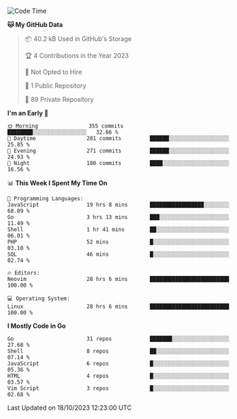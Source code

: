 
<!--START_SECTION:waka-->
![Code Time](http://img.shields.io/badge/Code%20Time-4%2C158%20hrs%2015%20mins-blue)

**🐱 My GitHub Data** 

> 📦 40.2 kB Used in GitHub's Storage 
 > 
> 🏆 4 Contributions in the Year 2023
 > 
> 🚫 Not Opted to Hire
 > 
> 📜 1 Public Repository 
 > 
> 🔑 89 Private Repository 
 > 
**I'm an Early 🐤** 

```text
🌞 Morning                355 commits         ████████░░░░░░░░░░░░░░░░░   32.66 % 
🌆 Daytime                281 commits         ██████░░░░░░░░░░░░░░░░░░░   25.85 % 
🌃 Evening                271 commits         ██████░░░░░░░░░░░░░░░░░░░   24.93 % 
🌙 Night                  180 commits         ████░░░░░░░░░░░░░░░░░░░░░   16.56 % 
```


📊 **This Week I Spent My Time On** 

```text
💬 Programming Languages: 
JavaScript               19 hrs 8 mins       █████████████████░░░░░░░░   68.09 % 
Go                       3 hrs 13 mins       ███░░░░░░░░░░░░░░░░░░░░░░   11.49 % 
Shell                    1 hr 41 mins        ██░░░░░░░░░░░░░░░░░░░░░░░   06.01 % 
PHP                      52 mins             █░░░░░░░░░░░░░░░░░░░░░░░░   03.10 % 
SQL                      46 mins             █░░░░░░░░░░░░░░░░░░░░░░░░   02.74 % 

🔥 Editors: 
Neovim                   28 hrs 6 mins       █████████████████████████   100.00 % 

💻 Operating System: 
Linux                    28 hrs 6 mins       █████████████████████████   100.00 % 
```

**I Mostly Code in Go** 

```text
Go                       31 repos            ███████░░░░░░░░░░░░░░░░░░   27.68 % 
Shell                    8 repos             ██░░░░░░░░░░░░░░░░░░░░░░░   07.14 % 
JavaScript               6 repos             █░░░░░░░░░░░░░░░░░░░░░░░░   05.36 % 
HTML                     4 repos             █░░░░░░░░░░░░░░░░░░░░░░░░   03.57 % 
Vim Script               3 repos             █░░░░░░░░░░░░░░░░░░░░░░░░   02.68 % 
```




 Last Updated on 18/10/2023 12:23:00 UTC
<!--END_SECTION:waka-->
